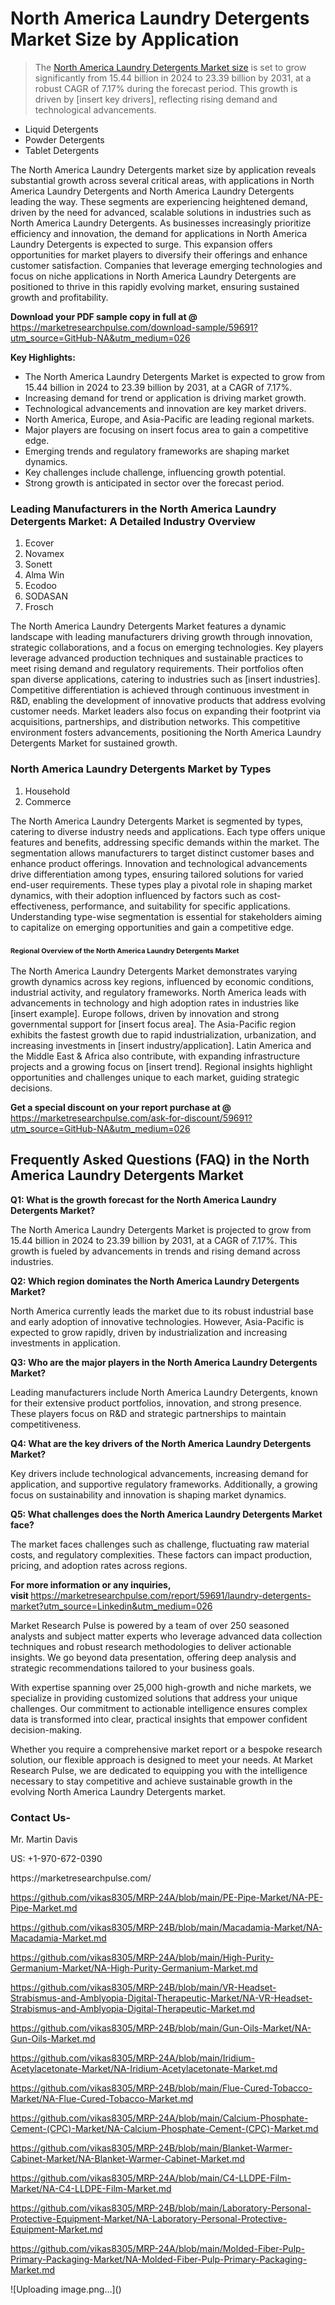 
<h1>North America Laundry Detergents Market&nbsp;Size by Application</h1><blockquote><p>The <a href="https://marketresearchpulse.com/download-sample/59691?utm_source=GitHub-NA&amp;utm_medium=026">North America Laundry Detergents Market size</a> is set to grow significantly from 15.44 billion in 2024 to 23.39 billion by 2031, at a robust CAGR of 7.17% during the forecast period. This growth is driven by [insert key drivers], reflecting rising demand and technological advancements.</p></blockquote><ul><li>Liquid Detergents <li> Powder Detergents <li> Tablet Detergents</li></ul><p>The North America Laundry Detergents market size by application reveals substantial growth across several critical areas, with applications in North America Laundry Detergents and North America Laundry Detergents leading the way. These segments are experiencing heightened demand, driven by the need for advanced, scalable solutions in industries such as North America Laundry Detergents. As businesses increasingly prioritize efficiency and innovation, the demand for applications in North America Laundry Detergents is expected to surge. This expansion offers opportunities for market players to diversify their offerings and enhance customer satisfaction. Companies that leverage emerging technologies and focus on niche applications in North America Laundry Detergents are positioned to thrive in this rapidly evolving market, ensuring sustained growth and profitability.</p><p><strong>Download your PDF sample copy in full at @ </strong><a href="https://marketresearchpulse.com/download-sample/59691?utm_source=GitHub-NA&amp;utm_medium=026">https://marketresearchpulse.com/download-sample/59691?utm_source=GitHub-NA&amp;utm_medium=026</a></p><p><strong>Key Highlights: </strong></p><ul><li>The North America Laundry Detergents Market is expected to grow from 15.44 billion in 2024 to 23.39 billion by 2031, at a CAGR of 7.17%.</li><li>Increasing demand for trend or application is driving market growth.</li><li>Technological advancements and innovation are key market drivers.</li><li>North America, Europe, and Asia-Pacific are leading regional markets.</li><li>Major players are focusing on insert focus area to gain a competitive edge.</li><li>Emerging trends and regulatory frameworks are shaping market dynamics.</li><li>Key challenges include challenge, influencing growth potential.</li><li>Strong growth is anticipated in sector over the forecast period.</li></ul><h3>Leading Manufacturers in the North America Laundry Detergents Market: A Detailed Industry Overview</h3><ol><li>Ecover</li><li>Novamex</li><li>Sonett</li><li>Alma Win</li><li>Ecodoo</li><li>SODASAN</li><li>Frosch</li></ol><div class="flex max-w-full flex-col flex-grow"><div class="min-h-8 text-message flex w-full flex-col items-end gap-2 whitespace-normal break-words [.text-message+&amp;]:mt-5" dir="auto" data-message-author-role="assistant" data-message-id="fd8432e4-4910-450d-b182-61b7bfb0a01f" data-message-model-slug="gpt-4o"><div class="flex w-full flex-col gap-1 empty:hidden first:pt-[3px]"><div class="markdown prose w-full break-words dark:prose-invert light"><p>The North America Laundry Detergents Market features a dynamic landscape with leading manufacturers driving growth through innovation, strategic collaborations, and a focus on emerging technologies. Key players leverage advanced production techniques and sustainable practices to meet rising demand and regulatory requirements. Their portfolios often span diverse applications, catering to industries such as [insert industries]. Competitive differentiation is achieved through continuous investment in R&amp;D, enabling the development of innovative products that address evolving customer needs. Market leaders also focus on expanding their footprint via acquisitions, partnerships, and distribution networks. This competitive environment fosters advancements, positioning the North America Laundry Detergents Market for sustained growth.</p></div></div></div></div><h3>North America Laundry Detergents Market by Types</h3><ol><li>Household <li> Commerce</li></ol><div class="flex max-w-full flex-col flex-grow"><div class="min-h-8 text-message flex w-full flex-col items-end gap-2 whitespace-normal break-words [.text-message+&amp;]:mt-5" dir="auto" data-message-author-role="assistant" data-message-id="084470be-0bb7-4664-bddf-5156b4f41249" data-message-model-slug="gpt-4o-mini"><div class="flex w-full flex-col gap-1 empty:hidden first:pt-[3px]"><div class="markdown prose w-full break-words dark:prose-invert light"><p>The North America Laundry Detergents Market is segmented by types, catering to diverse industry needs and applications. Each type offers unique features and benefits, addressing specific demands within the market. The segmentation allows manufacturers to target distinct customer bases and enhance product offerings. Innovation and technological advancements drive differentiation among types, ensuring tailored solutions for varied end-user requirements. These types play a pivotal role in shaping market dynamics, with their adoption influenced by factors such as cost-effectiveness, performance, and suitability for specific applications. Understanding type-wise segmentation is essential for stakeholders aiming to capitalize on emerging opportunities and gain a competitive edge.</p></div></div></div></div><h3><span style="font-size: 11px;">Regional Overview of the North America Laundry Detergents Market</span></h3><div class="flex max-w-full flex-col flex-grow"><div class="min-h-8 text-message flex w-full flex-col items-end gap-2 whitespace-normal break-words [.text-message+&amp;]:mt-5" dir="auto" data-message-author-role="assistant" data-message-id="e9038762-ce64-4e30-91c9-9bd413514231" data-message-model-slug="gpt-4o-mini"><div class="flex w-full flex-col gap-1 empty:hidden first:pt-[3px]"><div class="markdown prose w-full break-words dark:prose-invert light"><p>The North America Laundry Detergents Market demonstrates varying growth dynamics across key regions, influenced by economic conditions, industrial activity, and regulatory frameworks. North America leads with advancements in technology and high adoption rates in industries like [insert example]. Europe follows, driven by innovation and strong governmental support for [insert focus area]. The Asia-Pacific region exhibits the fastest growth due to rapid industrialization, urbanization, and increasing investments in [insert industry/application]. Latin America and the Middle East &amp; Africa also contribute, with expanding infrastructure projects and a growing focus on [insert trend]. Regional insights highlight opportunities and challenges unique to each market, guiding strategic decisions.</p></div></div></div></div><p><strong>Get a special discount on your report purchase at @ </strong><a href="https://marketresearchpulse.com/ask-for-discount/59691?utm_source=GitHub-NA&amp;utm_medium=026">https://marketresearchpulse.com/ask-for-discount/59691?utm_source=GitHub-NA&amp;utm_medium=026</a></p><h2>Frequently Asked Questions (FAQ) in the North America Laundry Detergents Market</h2><p><strong>Q1: What is the growth forecast for the North America Laundry Detergents Market?</strong></p><p>The North America Laundry Detergents Market is projected to grow from 15.44 billion in 2024 to 23.39 billion by 2031, at a CAGR of 7.17%. This growth is fueled by advancements in trends and rising demand across industries.</p><p><strong>Q2: Which region dominates the North America Laundry Detergents Market?</strong></p><p>North America currently leads the market due to its robust industrial base and early adoption of innovative technologies. However, Asia-Pacific is expected to grow rapidly, driven by industrialization and increasing investments in application.</p><p><strong>Q3: Who are the major players in the North America Laundry Detergents Market?</strong></p><p>Leading manufacturers include North America Laundry Detergents, known for their extensive product portfolios, innovation, and strong presence. These players focus on R&amp;D and strategic partnerships to maintain competitiveness.</p><p><strong>Q4: What are the key drivers of the North America Laundry Detergents Market?</strong></p><p>Key drivers include technological advancements, increasing demand for application, and supportive regulatory frameworks. Additionally, a growing focus on sustainability and innovation is shaping market dynamics.</p><p><strong>Q5: What challenges does the North America Laundry Detergents Market face?</strong></p><p>The market faces challenges such as challenge, fluctuating raw material costs, and regulatory complexities. These factors can impact production, pricing, and adoption rates across regions.</p><p><strong>For more information or any inquiries, visit&nbsp;</strong><a href="https://marketresearchpulse.com/report/59691/laundry-detergents-market?utm_source=Linkedin&utm_medium=026">https://marketresearchpulse.com/report/59691/laundry-detergents-market?utm_source=Linkedin&utm_medium=026</a></p><p>Market Research Pulse is powered by a team of over 250 seasoned analysts and subject matter experts who leverage advanced data collection techniques and robust research methodologies to deliver actionable insights. We go beyond data presentation, offering deep analysis and strategic recommendations tailored to your business goals.</p><p>With expertise spanning over 25,000 high-growth and niche markets, we specialize in providing customized solutions that address your unique challenges. Our commitment to actionable intelligence ensures complex data is transformed into clear, practical insights that empower confident decision-making.</p><p>Whether you require a comprehensive market report or a bespoke research solution, our flexible approach is designed to meet your needs. At Market Research Pulse, we are dedicated to equipping you with the intelligence necessary to stay competitive and achieve sustainable growth in the evolving North America Laundry Detergents market.</p><h3><strong>Contact Us-</strong></h3><p>Mr. Martin Davis</p><p>US: +1-970-672-0390</p><p>https://marketresearchpulse.com/</p><p><a href="https://github.com/vikas8305/MRP-24A/blob/main/PE-Pipe-Market/NA-PE-Pipe-Market.md">https://github.com/vikas8305/MRP-24A/blob/main/PE-Pipe-Market/NA-PE-Pipe-Market.md</a></p><p><a href="https://github.com/vikas8305/MRP-24B/blob/main/Macadamia-Market/NA-Macadamia-Market.md">https://github.com/vikas8305/MRP-24B/blob/main/Macadamia-Market/NA-Macadamia-Market.md</a></p><p><a href="https://github.com/vikas8305/MRP-24A/blob/main/High-Purity-Germanium-Market/NA-High-Purity-Germanium-Market.md">https://github.com/vikas8305/MRP-24A/blob/main/High-Purity-Germanium-Market/NA-High-Purity-Germanium-Market.md</a></p><p><a href="https://github.com/vikas8305/MRP-24B/blob/main/VR-Headset-Strabismus-and-Amblyopia-Digital-Therapeutic-Market/NA-VR-Headset-Strabismus-and-Amblyopia-Digital-Therapeutic-Market.md">https://github.com/vikas8305/MRP-24B/blob/main/VR-Headset-Strabismus-and-Amblyopia-Digital-Therapeutic-Market/NA-VR-Headset-Strabismus-and-Amblyopia-Digital-Therapeutic-Market.md</a></p><p><a href="https://github.com/vikas8305/MRP-24B/blob/main/Gun-Oils-Market/NA-Gun-Oils-Market.md">https://github.com/vikas8305/MRP-24B/blob/main/Gun-Oils-Market/NA-Gun-Oils-Market.md</a></p><p><a href="https://github.com/vikas8305/MRP-24A/blob/main/Iridium-Acetylacetonate-Market/NA-Iridium-Acetylacetonate-Market.md">https://github.com/vikas8305/MRP-24A/blob/main/Iridium-Acetylacetonate-Market/NA-Iridium-Acetylacetonate-Market.md</a></p><p><a href="https://github.com/vikas8305/MRP-24B/blob/main/Flue-Cured-Tobacco-Market/NA-Flue-Cured-Tobacco-Market.md">https://github.com/vikas8305/MRP-24B/blob/main/Flue-Cured-Tobacco-Market/NA-Flue-Cured-Tobacco-Market.md</a></p><p><a href="https://github.com/vikas8305/MRP-24A/blob/main/Calcium-Phosphate-Cement-(CPC)-Market/NA-Calcium-Phosphate-Cement-(CPC)-Market.md">https://github.com/vikas8305/MRP-24A/blob/main/Calcium-Phosphate-Cement-(CPC)-Market/NA-Calcium-Phosphate-Cement-(CPC)-Market.md</a></p><p><a href="https://github.com/vikas8305/MRP-24B/blob/main/Blanket-Warmer-Cabinet-Market/NA-Blanket-Warmer-Cabinet-Market.md">https://github.com/vikas8305/MRP-24B/blob/main/Blanket-Warmer-Cabinet-Market/NA-Blanket-Warmer-Cabinet-Market.md</a></p><p><a href="https://github.com/vikas8305/MRP-24A/blob/main/C4-LLDPE-Film-Market/NA-C4-LLDPE-Film-Market.md">https://github.com/vikas8305/MRP-24A/blob/main/C4-LLDPE-Film-Market/NA-C4-LLDPE-Film-Market.md</a></p><p><a href="https://github.com/vikas8305/MRP-24B/blob/main/Laboratory-Personal-Protective-Equipment-Market/NA-Laboratory-Personal-Protective-Equipment-Market.md">https://github.com/vikas8305/MRP-24B/blob/main/Laboratory-Personal-Protective-Equipment-Market/NA-Laboratory-Personal-Protective-Equipment-Market.md</a></p><p><a href="https://github.com/vikas8305/MRP-24A/blob/main/Molded-Fiber-Pulp-Primary-Packaging-Market/NA-Molded-Fiber-Pulp-Primary-Packaging-Market.md">https://github.com/vikas8305/MRP-24A/blob/main/Molded-Fiber-Pulp-Primary-Packaging-Market/NA-Molded-Fiber-Pulp-Primary-Packaging-Market.md</a></p>
![Uploading image.png…]()

